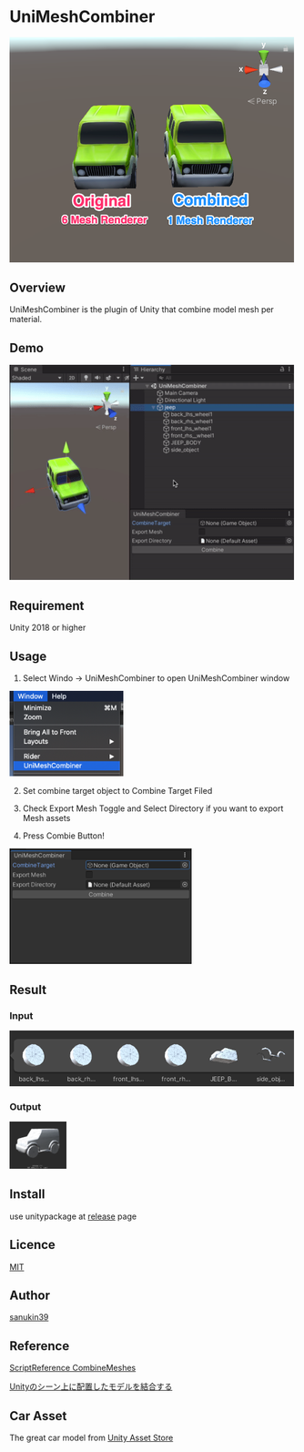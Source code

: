 # UniMeshCombiner

<img src=".Demo/demo01.png" width="500">

## Overview
UniMeshCombiner is the plugin of Unity that combine model mesh per material.

## Demo

![Demo1](.Demo/howto.gif)

## Requirement
Unity 2018 or higher

## Usage
1. Select Windo -> UniMeshCombiner to open UniMeshCombiner window
<img src=".Demo/demo04.png" width="200">

2. Set combine target object to Combine Target Filed

3. Check Export Mesh Toggle and Select Directory if you want to export Mesh assets

4. Press Combie Button!

<img src=".Demo/demo05.png" width="320">


## Result
### Input
<img src=".Demo/demo02.png" width="500">

### Output
<img src=".Demo/demo03.png" width="100">

## Install
use unitypackage at [release](https://github.com/sanukin39/UniMeshCombiner/releases/) page

## Licence
[MIT](https://github.com/sanukin39/UniMeshCombiner/blob/master/LICENSE)

## Author
[sanukin39](https://github.com/sanukin39)

## Reference
[ScriptReference CombineMeshes](https://docs.unity3d.com/ScriptReference/Mesh.CombineMeshes.html)

[Unityのシーン上に配置したモデルを結合する](http://tsubakit1.hateblo.jp/entry/2014/10/24/220610)

## Car Asset
The great car model from [Unity Asset Store](https://assetstore.unity.com/packages/3d/vehicles/land/car-20128)
